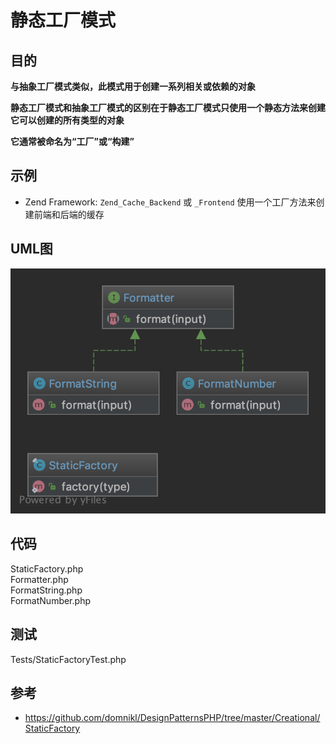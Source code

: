# 静态工厂模式

## 目的

**与抽象工厂模式类似，此模式用于创建一系列相关或依赖的对象**

**静态工厂模式和抽象工厂模式的区别在于静态工厂模式只使用一个静态方法来创建它可以创建的所有类型的对象**

**它通常被命名为“工厂”或“构建”**

## 示例

-  Zend Framework: `Zend_Cache_Backend` 或 `_Frontend` 使用一个工厂方法来创建前端和后端的缓存

## UML图
![](./uml/uml.png)

## 代码

StaticFactory.php  
Formatter.php  
FormatString.php  
FormatNumber.php  

## 测试

Tests/StaticFactoryTest.php

## 参考
- https://github.com/domnikl/DesignPatternsPHP/tree/master/Creational/StaticFactory
